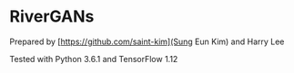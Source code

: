 # RiverGANs

Prepared by [https://github.com/saint-kim](Sung Eun Kim) and Harry Lee

Tested with Python 3.6.1 and TensorFlow 1.12
